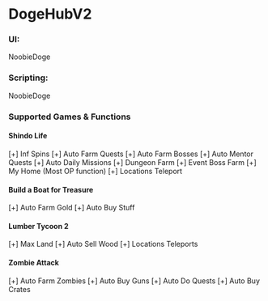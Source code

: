 # DogeHubV2

### UI:
NoobieDoge

### Scripting:
NoobieDoge

### Supported Games & Functions

#### Shindo Life
[+] Inf Spins
[+] Auto Farm Quests
[+] Auto Farm Bosses
[+] Auto Mentor Quests
[+] Auto Daily Missions
[+] Dungeon Farm
[+] Event Boss Farm
[+] My Home (Most OP function)
[+] Locations Teleport

#### Build a Boat for Treasure
[+] Auto Farm Gold
[+] Auto Buy Stuff

#### Lumber Tycoon 2
[+] Max Land
[+] Auto Sell Wood
[+] Locations Teleports

#### Zombie Attack
[+] Auto Farm Zombies
[+] Auto Buy Guns
[+] Auto Do Quests
[+] Auto Buy Crates

